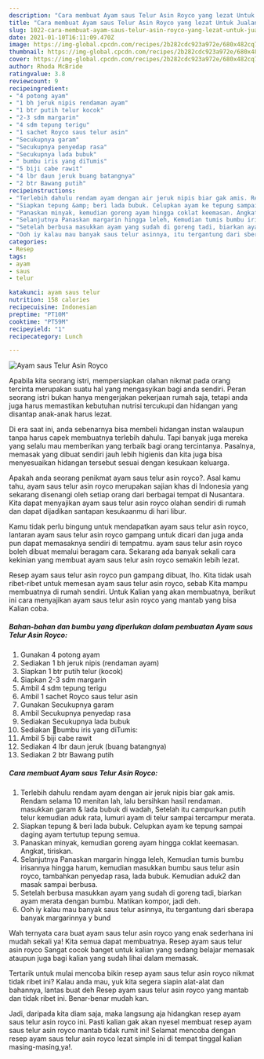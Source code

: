 ```yaml
---
description: "Cara membuat Ayam saus Telur Asin Royco yang lezat Untuk Jualan"
title: "Cara membuat Ayam saus Telur Asin Royco yang lezat Untuk Jualan"
slug: 1022-cara-membuat-ayam-saus-telur-asin-royco-yang-lezat-untuk-jualan
date: 2021-01-10T16:11:09.470Z
image: https://img-global.cpcdn.com/recipes/2b282cdc923a972e/680x482cq70/ayam-saus-telur-asin-royco-foto-resep-utama.jpg
thumbnail: https://img-global.cpcdn.com/recipes/2b282cdc923a972e/680x482cq70/ayam-saus-telur-asin-royco-foto-resep-utama.jpg
cover: https://img-global.cpcdn.com/recipes/2b282cdc923a972e/680x482cq70/ayam-saus-telur-asin-royco-foto-resep-utama.jpg
author: Rhoda McBride
ratingvalue: 3.8
reviewcount: 9
recipeingredient:
- "4 potong ayam"
- "1 bh jeruk nipis rendaman ayam"
- "1 btr putih telur kocok"
- "2-3 sdm margarin"
- "4 sdm tepung terigu"
- "1 sachet Royco saus telur asin"
- "Secukupnya garam"
- "Secukupnya penyedap rasa"
- "Secukupnya lada bubuk"
- " bumbu iris yang diTumis"
- "5 biji cabe rawit"
- "4 lbr daun jeruk buang batangnya"
- "2 btr Bawang putih"
recipeinstructions:
- "Terlebih dahulu rendam ayam dengan air jeruk nipis biar gak amis. Rendam selama 10 menitan lah, lalu bersihkan hasil rendaman. masukkan garam &amp; lada bubuk di wadah, Setelah itu campurkan putih telur kemudian aduk rata, lumuri ayam di telur sampai tercampur merata."
- "Siapkan tepung &amp; beri lada bubuk. Celupkan ayam ke tepung sampai daging ayam tertutup tepung semua."
- "Panaskan minyak, kemudian goreng ayam hingga coklat keemasan. Angkat, tiriskan."
- "Selanjutnya Panaskan margarin hingga leleh, Kemudian tumis bumbu irisannya hingga harum, kemudian masukkan bumbu saus telur asin royco, tambahkan penyedap rasa, lada bubuk. Kemudian aduk2 dan masak sampai berbusa."
- "Setelah berbusa masukkan ayam yang sudah di goreng tadi, biarkan ayam merata dengan bumbu. Matikan kompor, jadi deh."
- "Ooh iy kalau mau banyak saus telur asinnya, itu tergantung dari sberapa banyak margarinnya y bund"
categories:
- Resep
tags:
- ayam
- saus
- telur

katakunci: ayam saus telur 
nutrition: 158 calories
recipecuisine: Indonesian
preptime: "PT10M"
cooktime: "PT59M"
recipeyield: "1"
recipecategory: Lunch

---
```



![Ayam saus Telur Asin Royco](https://img-global.cpcdn.com/recipes/2b282cdc923a972e/680x482cq70/ayam-saus-telur-asin-royco-foto-resep-utama.jpg)

Apabila kita seorang istri, mempersiapkan olahan nikmat pada orang tercinta merupakan suatu hal yang mengasyikan bagi anda sendiri. Peran seorang istri bukan hanya mengerjakan pekerjaan rumah saja, tetapi anda juga harus memastikan kebutuhan nutrisi tercukupi dan hidangan yang disantap anak-anak harus lezat.

Di era  saat ini, anda sebenarnya bisa membeli hidangan instan walaupun tanpa harus capek membuatnya terlebih dahulu. Tapi banyak juga mereka yang selalu mau memberikan yang terbaik bagi orang tercintanya. Pasalnya, memasak yang dibuat sendiri jauh lebih higienis dan kita juga bisa menyesuaikan hidangan tersebut sesuai dengan kesukaan keluarga. 



Apakah anda seorang penikmat ayam saus telur asin royco?. Asal kamu tahu, ayam saus telur asin royco merupakan sajian khas di Indonesia yang sekarang disenangi oleh setiap orang dari berbagai tempat di Nusantara. Kita dapat menyajikan ayam saus telur asin royco olahan sendiri di rumah dan dapat dijadikan santapan kesukaanmu di hari libur.

Kamu tidak perlu bingung untuk mendapatkan ayam saus telur asin royco, lantaran ayam saus telur asin royco gampang untuk dicari dan juga anda pun dapat memasaknya sendiri di tempatmu. ayam saus telur asin royco boleh dibuat memalui beragam cara. Sekarang ada banyak sekali cara kekinian yang membuat ayam saus telur asin royco semakin lebih lezat.

Resep ayam saus telur asin royco pun gampang dibuat, lho. Kita tidak usah ribet-ribet untuk memesan ayam saus telur asin royco, sebab Kita mampu membuatnya di rumah sendiri. Untuk Kalian yang akan membuatnya, berikut ini cara menyajikan ayam saus telur asin royco yang mantab yang bisa Kalian coba.

<!--inarticleads1-->

##### Bahan-bahan dan bumbu yang diperlukan dalam pembuatan Ayam saus Telur Asin Royco:

1. Gunakan 4 potong ayam
1. Sediakan 1 bh jeruk nipis (rendaman ayam)
1. Siapkan 1 btr putih telur (kocok)
1. Siapkan 2-3 sdm margarin
1. Ambil 4 sdm tepung terigu
1. Ambil 1 sachet Royco saus telur asin
1. Gunakan Secukupnya garam
1. Ambil Secukupnya penyedap rasa
1. Sediakan Secukupnya lada bubuk
1. Sediakan  🦉bumbu iris yang diTumis:
1. Ambil 5 biji cabe rawit
1. Sediakan 4 lbr daun jeruk (buang batangnya)
1. Sediakan 2 btr Bawang putih




<!--inarticleads2-->

##### Cara membuat Ayam saus Telur Asin Royco:

1. Terlebih dahulu rendam ayam dengan air jeruk nipis biar gak amis. Rendam selama 10 menitan lah, lalu bersihkan hasil rendaman. masukkan garam &amp; lada bubuk di wadah, Setelah itu campurkan putih telur kemudian aduk rata, lumuri ayam di telur sampai tercampur merata.
1. Siapkan tepung &amp; beri lada bubuk. Celupkan ayam ke tepung sampai daging ayam tertutup tepung semua.
1. Panaskan minyak, kemudian goreng ayam hingga coklat keemasan. Angkat, tiriskan.
1. Selanjutnya Panaskan margarin hingga leleh, Kemudian tumis bumbu irisannya hingga harum, kemudian masukkan bumbu saus telur asin royco, tambahkan penyedap rasa, lada bubuk. Kemudian aduk2 dan masak sampai berbusa.
1. Setelah berbusa masukkan ayam yang sudah di goreng tadi, biarkan ayam merata dengan bumbu. Matikan kompor, jadi deh.
1. Ooh iy kalau mau banyak saus telur asinnya, itu tergantung dari sberapa banyak margarinnya y bund




Wah ternyata cara buat ayam saus telur asin royco yang enak sederhana ini mudah sekali ya! Kita semua dapat membuatnya. Resep ayam saus telur asin royco Sangat cocok banget untuk kalian yang sedang belajar memasak ataupun juga bagi kalian yang sudah lihai dalam memasak.

Tertarik untuk mulai mencoba bikin resep ayam saus telur asin royco nikmat tidak ribet ini? Kalau anda mau, yuk kita segera siapin alat-alat dan bahannya, lantas buat deh Resep ayam saus telur asin royco yang mantab dan tidak ribet ini. Benar-benar mudah kan. 

Jadi, daripada kita diam saja, maka langsung aja hidangkan resep ayam saus telur asin royco ini. Pasti kalian gak akan nyesel membuat resep ayam saus telur asin royco mantab tidak rumit ini! Selamat mencoba dengan resep ayam saus telur asin royco lezat simple ini di tempat tinggal kalian masing-masing,ya!.

